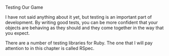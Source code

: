 
Testing Our Game

I have not said anything about it yet, but testing is an important part of development. By writing good tests, you can be more confident that your objects are behaving as they should and they come together in the way that you expect.

There are a number of testing libraries for Ruby. The one that I will pay attention to in this chapter is called RSpec.
